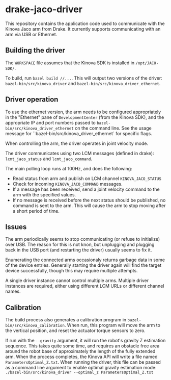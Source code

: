 # drake-jaco-driver

This repository contains the application code used to communicate with
the Kinova Jaco arm from Drake.  It currently supports communicating
with an arm via USB or Ethernet.

## Building the driver

The `WORKSPACE` file assumes that the Kinova SDK is installed in
`/opt/JACO-SDK/`.

To build, run `bazel build //...`.  This will output two versions of
the driver: `bazel-bin/src/kinova_driver` and
`bazel-bin/src/kinova_driver_ethernet`.

## Driver operation

 To use the ethernet version, the arm needs to be configured
appropriately in the "Ethernet" pane of `DevelopmentCenter` (from the
Kinova SDK), and the appropriate IP and port numbers passed to
`bazel-bin/src/kinova_driver_ethernet` on the command line.  See the
usage message for ``bazel-bin/src/kinova_driver_ethernet` for specific
flags.

When controlling the arm, the driver operates in joint velocity mode.

The driver communicates using two LCM messages (defined in drake): `lcmt_jaco_status` and `lcmt_jaco_command`.

The main polling loop runs at 100Hz, and does the following:

* Read status from arm and publish on LCM channel `KINOVA_JACO_STATUS`
* Check for incoming `KINOVA_JACO_COMMAND` messages.
 * If a message has been received, send a joint velocity command to the arm with the specified values.
 * If no message is received before the next status should be published, no command is sent to the arm.  This will cause the arm to stop moving after a short period of time.

## Issues

The arm periodically seems to stop communicating (or refuse to
initialize) over USB.  The reason for this is not knon, but unplugging
and plugging back in the USB port (and restarting the driver) usually
seems to fix it.

Enumerating the connected arms occasionaly returns garbage data in
some of the device entries.  Generally starting the driver again will
find the target device successfully, though this may require multiple
attempts.

A single driver instance cannot control multiple arms.  Multiple
driver instances are required, either using different LCM URLs or
different channel names.

## Calibration

The build process also generates a calibration program in
`bazel-bin/src/kinova_calibration`.  When run, this program will move
the arm to the vertical position, and reset the actuator torque
sensors to zero.

If run with the `--gravity` argument, it will run the robot's gravity
Z estimation sequence.  This takes quite some time, and requires an
obstacle free area around the robot base of approximately the length
of the fully extended arm.  When the process completes, the Kinova API
will write a file named `ParametersOptimal_Z.txt`.  When running the
driver, this file can be passed as a command line argument to enable
optimal gravity estimation mode: `./bazel-bin/src/kinova_driver --optimal_z ParametersOptimal_Z.txt`
